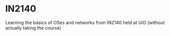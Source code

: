# IN2140
Learning the basics of OSes and networks from IN2140 held at UiO (without actually taking the course)
